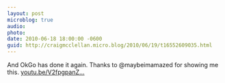 ```yaml
---
layout: post
microblog: true
audio: 
photo: 
date: 2010-06-18 18:00:00 -0600
guid: http://craigmcclellan.micro.blog/2010/06/19/t16552609035.html
---
```

And OkGo has done it again.  Thanks to @maybeimamazed for showing me this. [youtu.be/V2fpgpanZ...](http://youtu.be/V2fpgpanZAw)
